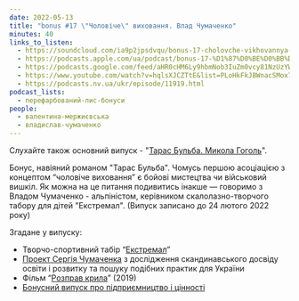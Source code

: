 ```yaml
---
date: 2022-05-13
title: "bonus #17 \"Чоловіче\" виховання. Влад Чумаченко"
minutes: 40
links_to_listen:
  - https://soundcloud.com/ia9p2jpsdvqu/bonus-17-cholovche-vikhovannya-vlad-chumachenko
  - https://podcasts.apple.com/ua/podcast/bonus-17-%D1%87%D0%BE%D0%BB%D0%BE%D0%B2%D1%96%D1%87%D0%B5-%D0%B2%D0%B8%D1%85%D0%BE%D0%B2%D0%B0%D0%BD%D0%BD%D1%8F-%D0%B2%D0%BB%D0%B0%D0%B4-%D1%87%D1%83%D0%BC%D0%B0%D1%87%D0%B5%D0%BD%D0%BA%D0%BE/id1563575488?i=1000560968885
  - https://podcasts.google.com/feed/aHR0cHM6Ly9hbmNob3IuZm0vcy81NzUzYWEwMC9wb2RjYXN0L3Jzcw/episode/YjU0NzM5NTgtNTM2MC00ODdlLWE2YWEtMWI0YzNjYjUwZWVh?sa=X&ved=0CAUQkfYCahgKEwi40uiI_ND6AhUAAAAAHQAAAAAQ2wM
  - https://www.youtube.com/watch?v=hqlsXJCZTtE&list=PLoHkFkJBWnacSMox7iWMMtWmSyZJ7lepM&index=17
  - https://podcasts.nv.ua/ukr/episode/11919.html
podcast_lists:
  - перефарбований-лис-бонуси
people:
  - валентина-мержиєвська
  - владислав-чумаченко
---
```


Слухайте також основний випуск - "[Тарас Бульба. Микола Гоголь][5]".

Бонус, навіяний романом "Тарас Бульба". Чомусь першою асоціацією з концептом
“чоловіче виховання” є бойові мистецтва чи військовий вишкіл. Як можна на це
питання подивитись інакше — говоримо з Владом Чумаченко \- альпіністом,
керівником скалолазно-творчого табору для дітей "Екстремал". (Випуск записано
до 24 лютого 2022 року)

Згадане у випуску:
- Творчо-спортивний табір “[Екстремал][1]”
- [Проект Сергія Чумаченка][2] з дослідження скандинавського досвіду освіти і
розвитку та пошуку подібних практик для України
- Фільм “[Розправ крила][3]” (2019)
- [Бонусний випуск про підприємництво і цінності][4]

[1]: https://x3mal.com/
[2]: https://bildung.in.ua/
[3]: https://megogo.net/ua/view/4572305-rozprav-krila.html
[4]: /перефарбований-лис/16/
[5]: /перефарбований-лис/30/
